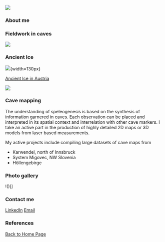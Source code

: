 
![](https://tr1813.github.io/ancient-ice-in-austria/gallery/ice_crystals_banner.jpg)

### About me

### Fieldwork in caves

![](https://tr1813.github.io/ancient-ice-in-austria/gallery/fieldwork.png)


### Ancient Ice

![](https://tr1813.github.io/ancient-ice-in-austria/gallery/ice-cave-concept.png){width=130px}

[Ancient Ice in Austria](https://tr1813.github.io/ancient-ice-in-austria/html/index.html)


![](https://tr1813.github.io/ancient-ice-in-austria/gallery/victoria_inset.png)

### Cave mapping

The understanding of speleogenesis is based on the synthesis of information garnered in caves.
Each observation can be placed and interpreted in its spatial context and interrelation with other cave markers.
I take an active part in the production of highly detailed 2D maps or 3D models from laser based measurements.

My active projects include compiling large datasets of cave maps from 

 - Karwendel, north of Innsbruck
 - System Migovec, NW Slovenia
 - Höllengebirge

### Photo gallery

<!--- A profile pic and small blurb?--->
!()[]

### Contact me

[LinkedIn](linkedin.com/in/tanguy-racine-7545b490)
[Email](tanguy.racine@student.uibk.ac.at)

### References

[Back to Home Page](https://tr1813.github.io/ancient-ice-in-austria/html/index.html)
